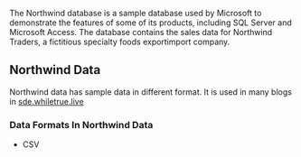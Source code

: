 The Northwind database is a sample database used by Microsoft to demonstrate the features of some of its products, including SQL Server and Microsoft Access. The database contains the sales data for Northwind Traders, a fictitious specialty foods exportimport company.

## Northwind Data

Northwind data has sample data in different format. It is used in many blogs in [sde.whiletrue.live](https://sde.whiletrue.live)

### Data Formats In Northwind Data

- CSV
<!-- 
- Parquet
- ORC
- Avro
-  -->
